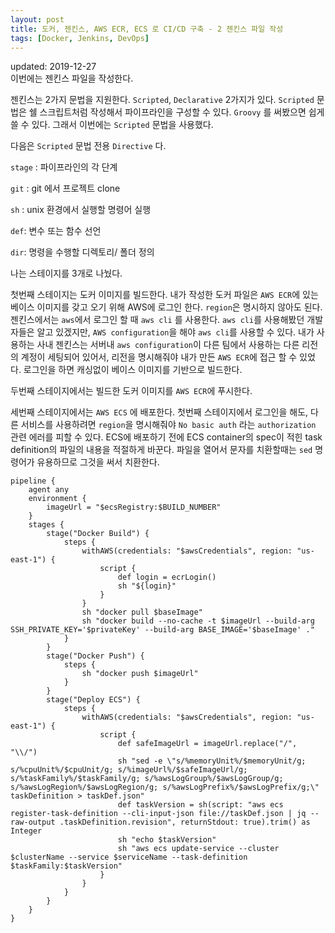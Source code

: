 ```yaml
---
layout: post
title: 도커, 젠킨스, AWS ECR, ECS 로 CI/CD 구축 - 2 젠킨스 파일 작성
tags: [Docker, Jenkins, DevOps]
---
```

updated: 2019-12-27  
이번에는 젠킨스 파일을 작성한다.

젠킨스는 2가지 문법을 지원한다. `Scripted`, `Declarative` 2가지가 있다. `Scripted` 문법은 쉘 스크립트처럼 작성해서 파이프라인을 구성할 수 있다. `Groovy` 를 써봤으면 쉽게 쓸 수 있다. 그래서 이번에는 `Scripted` 문법을 사용했다.

다음은 `Scripted` 문법 전용 `Directive` 다.

`stage`  : 파이프라인의 각 단계

`git` : git 에서 프로젝트 clone

`sh` : unix 환경에서 실행할 명령어 실행

`def`: 변수 또는 함수 선언

`dir`: 명령을 수행할 디렉토리/ 폴더 정의

나는 스테이지를 3개로 나눴다. 

첫번째 스테이지는 도커 이미지를 빌드한다. 내가 작성한 도커 파일은 `AWS ECR`에 있는 베이스 이미지를 갖고 오기 위해 AWS에 로그인 한다. `region`은 명시하지 않아도 된다. 젠킨스에서는 `aws`에서 로그인 할 때 `aws cli` 를 사용한다. `aws cli`를 사용해봤던 개발자들은 알고 있겠지만, `AWS configuration`을 해야 `aws cli`를 사용할 수 있다. 내가 사용하는 사내 젠킨스는 서버내 `aws configuration`이 다른 팀에서 사용하는 다른 리전의 계정이 세팅되어 있어서, 리전을 명시해줘야 내가 만든 `AWS ECR`에 접근 할 수 있었다. 로그인을 하면 캐싱없이 베이스 이미지를 기반으로 빌드한다. 

두번째 스테이지에서는 빌드한 도커 이미지를 `AWS ECR`에 푸시한다. 

세번째 스테이지에서는 `AWS ECS` 에 배포한다. 첫번째 스테이지에서 로그인을 해도, 다른 서비스를 사용하려면 `region`을 명시해줘야 `No basic auth` 라는 `authorization`  관련 에러를 피할 수 있다. ECS에 배포하기 전에 ECS container의 spec이 적힌 task definition의 파일의 내용을 적절하게 바꾼다. 파일을 열어서 문자를 치환할때는 `sed` 명령어가 유용하므로 그것을 써서 치환한다.



```shell
pipeline {
    agent any
    environment {
        imageUrl = "$ecsRegistry:$BUILD_NUMBER"
    }
    stages {
        stage("Docker Build") {
            steps {
                withAWS(credentials: "$awsCredentials", region: "us-east-1") {
                    script {
                        def login = ecrLogin()
                        sh "${login}"
                    }
                }
                sh "docker pull $baseImage"
                sh "docker build --no-cache -t $imageUrl --build-arg SSH_PRIVATE_KEY='$privateKey' --build-arg BASE_IMAGE='$baseImage' ."
            }
        }
        stage("Docker Push") {
            steps {
                sh "docker push $imageUrl"
            }
        }
        stage("Deploy ECS") {
            steps {
                withAWS(credentials: "$awsCredentials", region: "us-east-1") {
                    script {
                        def safeImageUrl = imageUrl.replace("/", "\\/")
                        sh "sed -e \"s/%memoryUnit%/$memoryUnit/g; s/%cpuUnit%/$cpuUnit/g; s/%imageUrl%/$safeImageUrl/g; s/%taskFamily%/$taskFamily/g; s/%awsLogGroup%/$awsLogGroup/g; s/%awsLogRegion%/$awsLogRegion/g; s/%awsLogPrefix%/$awsLogPrefix/g;\" taskDefinition > taskDef.json"
                        def taskVersion = sh(script: "aws ecs register-task-definition --cli-input-json file://taskDef.json | jq --raw-output .taskDefinition.revision", returnStdout: true).trim() as Integer
                        sh "echo $taskVersion"
                        sh "aws ecs update-service --cluster $clusterName --service $serviceName --task-definition $taskFamily:$taskVersion"
                    }
                }
            }
        }
    }
}
```

